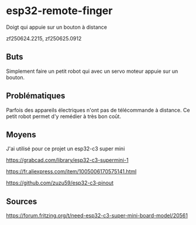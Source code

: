 # esp32-remote-finger
Doigt qui appuie sur un bouton à distance

zf250624.2215, zf250625.0912

## Buts
Simplement faire un petit robot qui avec un servo moteur appuie sur un bouton.


## Problématiques
Parfois des appareils électriques n'ont pas de télécommande à distance. Ce petit robot permet d'y remédier à très bon coût.


## Moyens
J'ai utilisé pour ce projet un esp32-c3 super mini

https://grabcad.com/library/esp32-c3-supermini-1

https://fr.aliexpress.com/item/1005006170575141.html

https://github.com/zuzu59/esp32-c3-pinout


## Sources
https://forum.fritzing.org/t/need-esp32-c3-super-mini-board-model/20561



